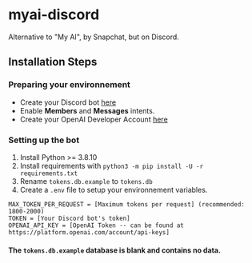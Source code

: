 # myai-discord
Alternative to "My AI", by Snapchat, but on Discord.
## Installation Steps
### Preparing your environnement
- Create your Discord bot [here](https://discord.com/developers/applications)
- Enable **Members** and **Messages** intents.
- Create your OpenAI Developer Account [here](https://platform.openai.com)
### Setting up the bot
1. Install Python >= 3.8.10
2. Install requirements with `python3 -m pip install -U -r requirements.txt`
3. Rename `tokens.db.example` to `tokens.db`
3. Create a `.env` file to setup your environnement variables.
```
MAX_TOKEN_PER_REQUEST = [Maximum tokens per request] (recommended: 1800-2000)
TOKEN = [Your Discord bot's token]
OPENAI_API_KEY = [OpenAI Token -- can be found at https://platform.openai.com/account/api-keys]
```

#### The `tokens.db.example` database is blank and contains no data.
